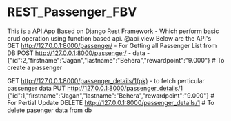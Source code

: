 # REST_Passenger_FBV
This is a API App Based on Django Rest Framework - Which perform basic crud operation using function based api.
@api_view 
Below are the API's 
GET http://127.0.0.1:8000/passenger/ - For Getting all Passenger List from DB
POST http://127.0.0.1:8000/passenger/ - data - {"id":2,"firstname":"Jagan","lastname":"Behera","rewardpoint":"9.000"}  # To create a passenger

GET http://127.0.0.1:8000/passenger_details/1(pk) - to fetch perticular passenger data
PUT http://127.0.0.1:8000/passenger_details/1     {"id":1,"firstname":"Jagan","lastname":"Behera","rewardpoint":"9.000"} # For Pertial Update 
DELETE http://127.0.0.1:8000/passenger_details/1 # To delete pasenger data from db 
